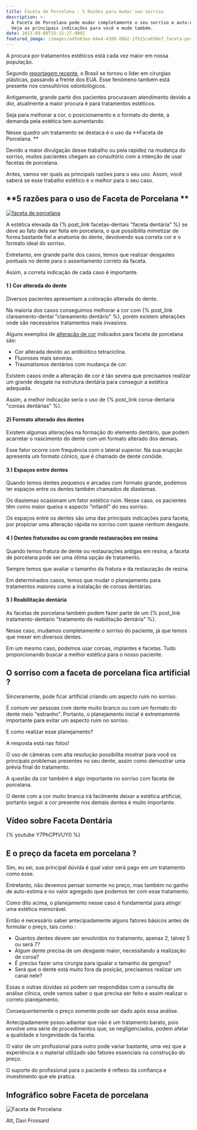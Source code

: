 ```yaml
---
title: Faceta de Porcelana - 5 Razões para mudar seu sorriso
description: >-
  A Faceta de Porcelana pode mudar completamente o seu sorriso e auto-estima.
  Veja as principais indicações para você e mude também.
date: 2015-09-08T15:15:27.000Z
featured_image: /images/adfe83ee-64a4-4200-88b2-1fb15ca650ef_faceta-porcelana.jpg
---
```

A procura por tratamentos estéticos está cada vez maior em nossa população. 

Segundo [reportagem recente](http://g1.globo.com/bemestar/noticia/2014/07/brasil-se-torna-pela-primeira-vez-lider-em-cirurgias-plasticas-diz-organizacao.html), o Brasil se tornou o líder em cirurgias plásticas, passando a frente dos EUA. Esse fenômeno também está presente nos consultórios odontológicos. 

Antigamente, grande parte dos pacientes procuravam atendimento devido a dor, atualmente a maior procura é para tratamentos estéticos. 

Seja para melhorar a cor, o posicionamento e o formato do dente, a demanda pela estética tem aumentando. 

Nesse quadro um tratamento se destaca é o uso da **Faceta de Porcelana. **

Devido a maior divulgação desse trabalho ou pela rapidez na mudança do sorriso, muitos pacientes chegam ao consultório com a intenção de usar facetas de porcelana. 

Antes, vamos ver quais as principais razões para o seu uso. Assim, você saberá se esse trabalho estético é o melhor para o seu caso.

## **5 razões para o uso de Faceta de Porcelana **

[![faceta de porcelana](/images/f2648cb4-baf5-4861-b06c-da3755965498_faceta-de-porcelana.jpg)](/images/f2648cb4-baf5-4861-b06c-da3755965498_faceta-de-porcelana.jpg) 

A estética elevada da {% post_link facetas-dentais "faceta dentária" %} se deve ao fato dela ser feita em porcelana, o que possibilita mimetizar de forma bastante fiel a anatomia do dente, devolvendo sua correta cor e o formato ideal do sorriso. 

Entretanto, em grande parte dos casos, temos que realizar desgastes pontuais no dente para o assentamento correto da faceta. 

Assim, a correta indicação de cada caso é importante.

#### **1 ) Cor alterada do dente**

Diversos pacientes apresentam a coloração alterada do dente. 

Na maioria dos casos conseguimos melhorar a cor com {% post_link clareamento-dental "clareamento dentário" %}, porém existem alterações onde são necessários tratamentos mais invasivos. 

Alguns exemplos de [alteração de cor](/mancha-nos-dentes/) indicados para faceta de porcelana são:

* Cor alterada devido ao antibiótico tetraciclina.
* Fluoroses mais severas.
* Traumatismos dentários com mudança de cor.

Existem casos onde a alteração de cor é tão severa que precisamos realizar um grande desgate na estrutura dentária para conseguir a estética adequada. 

Assim, a melhor indicação seria o uso de {% post_link coroa-dentaria "coroas dentárias" %}.

#### **2) Formato alterado dos dentes**

Existem algumas alterações na formação do elemento dentário, que podem acarretar o nascimento do dente com um formato alterado dos demais. 

Esse fator ocorre com frequência com o lateral superior. Na sua erupção apresenta um formato cônico, que é chamado de dente conóide.

#### **3 ) Espaços entre dentes**

Quando temos dentes pequenos e arcadas com formato grande, podemos ter espaços entre os dentes também chamados de diastemas. 

Os diastemas ocasionam um fator estético ruim. Nesse caso, os pacientes têm como maior queixa o aspecto “infantil" do seu sorriso. 

Os espaços entre os dentes são uma das principais indicações para faceta, por propiciar uma alteração rápida no sorriso com quase nenhum desgaste.

#### **4 ) Dentes fraturados ou com grande restaurações em resina**

Quando temos fratura de dente ou restaurações antigas em resina, a faceta de porcelana pode ser uma ótima opção de tratamento. 

Sempre temos que avaliar o tamanho da fratura e da restauração de resina. 

Em determinados casos, temos que mudar o planejamento para tratamentos maiores como a instalação de coroas dentárias.

#### **5 ) Reabilitação dentária**

As facetas de porcelana também podem fazer parte de um {% post_link tratamento-dentario "tratamento de reabilitação dentária" %}. 

Nesse caso, mudamos completamente o sorriso do paciente, já que temos que mexer em diversos dentes.

Em um mesmo caso, podemos usar coroas, implantes e facetas. Tudo proporcionando buscar a melhor estética para o nosso paciente.

## O sorriso com a faceta de porcelana fica artificial ?

Sinceramente, pode ficar artificial criando um aspecto ruim no sorriso.  

É comum ver pessoas com dente muito branco ou com um formato do dente meio "estranho". Portanto, o planejamento inicial é extremamente importante para evitar um aspecto ruim no sorriso. 

E como realizar esse planejamento? 

A resposta está nas fotos! 

O uso de câmeras com alta resolução possibilita mostrar para você os principais problemas presentes no seu dente, assim como demostrar uma prévia final do tratamento. 

A questão da cor também é algo importante no sorriso com faceta de porcelana. 

O dente com a cor muito branca irá facilmente deixar a estética artificial, portanto seguir a cor presente nos demais dentes é muito importante.

## Vídeo sobre Faceta Dentária 

{% youtube Y7PhCPfVUY0 %}



## **E o preço da faceta em porcelana ?**

Sim, eu sei, sua principal dúvida é qual valor será pago em um tratamento como esse. 

Entretanto, não devemos pensar somente no preço, mas também no ganho de auto-estima e no valor agregado que podemos ter com esse tratamento.  

Como dito acima, o planejamento nesse caso é fundamental para atingir uma estética memorável. 

Então é necessário saber antecipadamente alguns fatores básicos antes de formular o preço, tais como :

* Quantos dentes devem ser envolvidos no tratamento, apenas 2, talvez 5 ou será 7?
* Algum dente precisa de um desgaste maior, necessitando a realização de coroa?
* É preciso fazer uma cirurgia para igualar o tamanho da gengiva?
* Será que o dente está muito fora da posição, precisamos realizar um canal nele?

Essas e outras dúvidas só podem ser respondidas com a consulta de análise clínica, onde vamos saber o que precisa ser feito e assim realizar o correto planejamento. 

Consequentemente o preço somente pode ser dado após essa análise. 

Antecipadamente posso adiantar que não é um tratamento barato, pois envolve uma série de procedimentos que, se negligenciados, podem afetar a qualidade e longevidade da faceta. 

O valor de um profissional para outro pode variar bastante, uma vez que a experiência e o material utilizado são fatores essenciais na construção do preço. 

O suporte do profissional para o paciente é reflexo da confiança e investimento que ele pratica.

## Infográfico sobre Faceta de porcelana 

![Faceta de Porcelana](/images/f99633c8-153b-4db5-9979-846e265f5cd0_Faceta-de-porcelana.-1.jpeg)   

Att, Davi Frossard
